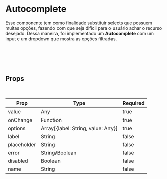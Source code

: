 # Autocomplete

Esse componente tem como finalidade substituir selects que possuem muitas opções, fazendo com que seja difícil para o usuário achar o recurso desejado. Dessa maneira, foi implementado um **Autocomplete** com um input e um dropdown que mostra as opções filtradas.

<br />

```Playground id=@guiwm/autocomplete&platforms=android,ios
```

<br />

## Props

<br />

Prop | Type | Required 
--- | --- | --- |
value | Any | true | 
onChange | Function | true  
options | Array[{label: String, value: Any}] | true
label | String | false
placeholder | String | false  
error | String/Boolean | false 
disabled | Boolean | false
name | String | false
